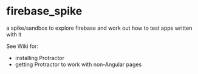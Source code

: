 # firebase_spike
a spike/sandbox to explore firebase and work out how to test apps written with it

See Wiki for:

- installing Protractor
- getting Protractor to work with non-Angular pages
